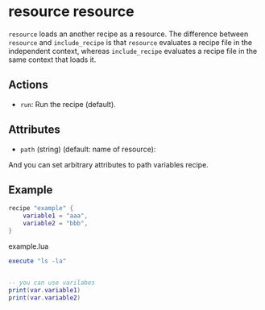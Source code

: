 # resource resource

`resource` loads an another recipe as a resource. 
The difference between `resource` and `include_recipe` is that
`resource` evaluates a recipe file in the independent context, whereas
`include_recipe` evaluates a recipe file in the same context that loads it.

## Actions

* `run`: Run the recipe (default).

## Attributes

* `path` (string) (default: name of resource):

And you can set arbitrary attributes to path variables recipe.

## Example

```lua
recipe "example" {
    variable1 = "aaa",
    variable2 = "bbb",
}
```

example.lua

```lua
execute "ls -la"


-- you can use varilabes
print(var.variable1)
print(var.variable2) 
```

